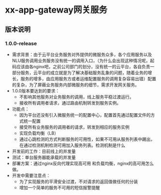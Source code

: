# xx-app-gateway网关服务

## 版本说明

### 1.0.0-release

- 需求背景：由于云平台业务服务对外提供的微服务众多，各个应用服务以及NLU服务调用业务服务没有统一的调用入口，（为什么会出现这种情况呢，起码应该由各nginx吧，之前公司部门的划分，没有统一的云平台，各自负责一部分服务，云平台的成立就是为了解决基础服务乱象的问题，随着业务的增长，服务的增多，由应用服务方或者运维配置服务的调用复杂容易出错）配置的复杂，为了屏蔽业务服务内部微服务的细节，需求开发网关服务。
- 1.0.0版本要达到的要求：
  - 不影响其他服务对业务服务的调用，线上服务平稳过渡运行。
  - 接收所有调用者请求，通过路由机制转发到服务实例。
- 功能点：
  - 因为平台还没有引入微服务统一的配置中心，配置首先通过配置文件的方式统一配置
  - 接受所有业务服务的调用者的请求，转发到相应的服务实例
  - 实现负载均衡（LB）
  - 通过心跳检测的方式判断服务的可用性，如果不可用从服务列表中踢出，在通过检测机制检测可用加入服务列表。检测机制是什么
- 开发前的工作：目前线上的并发量
- 测试：单台服务器能承载的并发量
- 部署方案：通过nginx反向代理实现高可用 和负载均衡，nginx的高可用怎么做。
- 开发中需要注意点：
  - 为了实现服务的平滑安全过渡，不对请求的返回值做任何的分装
  - 增加一个简单的服务不可用的短信报警提醒